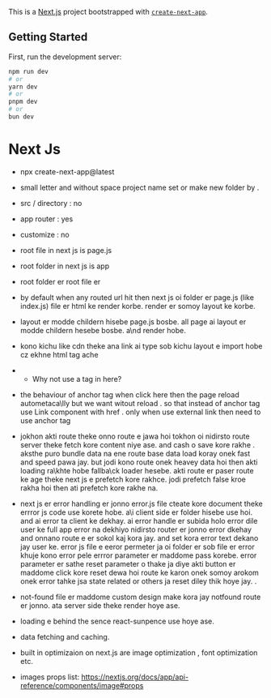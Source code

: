 This is a [Next.js](https://nextjs.org) project bootstrapped with [`create-next-app`](https://github.com/vercel/next.js/tree/canary/packages/create-next-app).

## Getting Started

First, run the development server:

```bash
npm run dev
# or
yarn dev
# or
pnpm dev
# or
bun dev
```

# Next Js 
- npx create-next-app@latest
- small letter and without space project name set or make new folder by . 
-  src / directory : no 
- app router : yes
- customize : no


- root file in next js is page.js
- root folder in next js is app
- root folder er root file er
- by default when any routed url hit then  next js oi folder er page.js (like index.js) file er html ke render korbe. render er somoy layout ke korbe. 
- layout er modde childern hisebe page.js bosbe. all page ai layout er modde childern hesebe bosbe. a\nd render hobe. 
- kono kichu like cdn theke ana link ai type sob kichu layout e import hobe cz  ekhne html tag ache


* * Why not use a tag in here?
- the behaviour of anchor tag when click here then  the page reload autometaca\lly but we want witout reload . so that instead of anchor tag use Link component with href . only when use external link then need to use anchor tag


- jokhon akti route theke onno route e jawa hoi tokhon oi nidirsto route server theke fetch kore content niye ase. and cash o save kore rakhe . aksthe puro bundle data na ene route base data load koray onek fast and speed pawa jay. but jodi kono route onek heavey data hoi then akti loading ra\khte hobe fallba\ck loader hesebe. akti route er paser route ke age theke next js e prefetch kore rakhce. jodi prefetch false kroe rakha hoi then ati prefetch kore rakhe na. 

- next js er error handling er jonno error.js file cteate kore document theke errror js code use korete hobe. a\i client side er folder hisebe use hoi. and ai error ta client ke dekhay. ai error handle er subida holo error dile user ke full app error na dekhiyo  nidirsto router er jonno error dkehay and onnano route e er sokol kaj kora jay. and set kora error text dekano jay user ke. error js file e eeror permeter ja oi folder er sob file er error khuje kono error pele errror parameter er maddome pass korebe. error parameter er sathe reset parameter o thake ja diye akti button er maddome click kore reset dewa hoi route ke karon onek somoy arokom onek error tahke jsa state related or others ja reset diley thik hoye jay. . 

- not-found file er maddome custom design make kora jay notfound route er jonno. ata server side theke render hoye ase. 
 

 - loading e behind the sence react-sunpence use hoye ase. 

 - data fetching and caching. 
 - built in optimizaion on next.js are image optimization , font optimization etc. 

- images  props list: https://nextjs.org/docs/app/api-reference/components/image#props 
